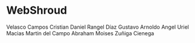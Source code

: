 # WebShroud
Velasco Campos Cristian Daniel
Rangel Díaz Gustavo Arnoldo
Angel Uriel Macias Martin del Campo
Abraham Moises Zuñiga Cienega